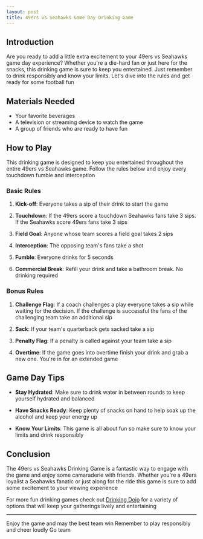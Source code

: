 ```yaml
---
layout: post
title: 49ers vs Seahawks Game Day Drinking Game
---
```



## Introduction

Are you ready to add a little extra excitement to your 49ers vs Seahawks game day experience? Whether you're a die-hard fan or just here for the snacks, this drinking game is sure to keep you entertained. Just remember to drink responsibly and know your limits. Let's dive into the rules and get ready for some football fun

## Materials Needed

- Your favorite beverages
- A television or streaming device to watch the game
- A group of friends who are ready to have fun

## How to Play

This drinking game is designed to keep you entertained throughout the entire 49ers vs Seahawks game. Follow the rules below and enjoy every touchdown fumble and interception

### Basic Rules

1. **Kick-off**: Everyone takes a sip of their drink to start the game

2. **Touchdown**: If the 49ers score a touchdown Seahawks fans take 3 sips. If the Seahawks score 49ers fans take 3 sips

3. **Field Goal**: Anyone whose team scores a field goal takes 2 sips

4. **Interception**: The opposing team's fans take a shot

5. **Fumble**: Everyone drinks for 5 seconds

6. **Commercial Break**: Refill your drink and take a bathroom break. No drinking required

### Bonus Rules

1. **Challenge Flag**: If a coach challenges a play everyone takes a sip while waiting for the decision. If the challenge is successful the fans of the challenging team take an additional sip

2. **Sack**: If your team's quarterback gets sacked take a sip

3. **Penalty Flag**: If a penalty is called against your team take a sip

4. **Overtime**: If the game goes into overtime finish your drink and grab a new one. You're in for an extended game

## Game Day Tips

- **Stay Hydrated**: Make sure to drink water in between rounds to keep yourself hydrated and balanced

- **Have Snacks Ready**: Keep plenty of snacks on hand to help soak up the alcohol and keep your energy up

- **Know Your Limits**: This game is all about fun so make sure to know your limits and drink responsibly

## Conclusion

The 49ers vs Seahawks Drinking Game is a fantastic way to engage with the game and enjoy some camaraderie with friends. Whether you're a 49ers loyalist a Seahawks fanatic or just along for the ride this game is sure to add some excitement to your viewing experience

For more fun drinking games check out [Drinking Dojo](https://drinkingdojo.com) for a variety of options that will keep your gatherings lively and entertaining

---

Enjoy the game and may the best team win Remember to play responsibly and cheer loudly Go team
